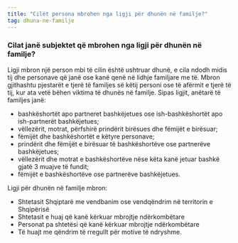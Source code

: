 ```yaml
---
title: "Cilët persona mbrohen nga ligji për dhunën në familje?"
tag: dhuna-ne-familje
---
```


### Cilat janë subjektet që mbrohen nga ligji për dhunën në familje?

Ligji mbron një person mbi të cilin është ushtruar dhunë, e cila ndodh midis tij dhe personave që janë ose kanë qenë në lidhje familjare me të. Mbron gjithashtu pjestarët e tjerë të familjes së këtij personi ose të afërmit e tjerë të tij, kur ata vetë bëhen viktima të dhunës në familje. Sipas ligjit, anëtarë të familjes janë:

* bashkëshortët apo partneret bashkëjetues ose ish-bashkëshortët apo ish-partnerët bashkëjetues;
* vëllezërit, motrat, përfshirë prindërit birësues dhe fëmijët e birësuar;
* fëmijët dhe bashkëshortët e këtyre personave;
* prindërit dhe fëmijët e birësuar të bashkëshortëve ose partnerëve bashkëjetues;
* vëllezërit dhe motrat e bashkëshortëve nëse këta kanë jetuar bashkë gjatë 3 muajve të fundit;
* fëmijët e bashkëshortëve ose partnerëve bashkëjetues.


Ligji për dhunën në familje mbron:

*	Shtetasit Shqiptarë me vendbanim ose vendqëndrim në territorin e Shqipërisë
* Shtetasit e huaj që kanë kërkuar mbrojtje ndërkombëtare
* Personat pa shtetësi që kanë kërkuar mbrojtje ndërkombëtare
* Të huajt me qëndrim të rregullt për motive të ndryshme.

